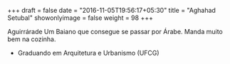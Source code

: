 +++
draft = false
date = "2016-11-05T19:56:17+05:30"
title = "Aghahad Setubal"
showonlyimage = false
weight = 98
+++

<!--more-->
Aguirrárade
Um Baiano que consegue se passar por Árabe. Manda muito bem na cozinha.

* Graduando em Arquitetura e Urbanismo (UFCG)
